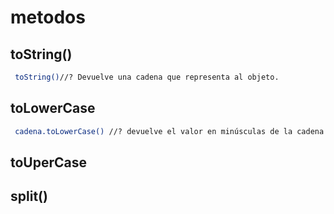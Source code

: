 # metodos
## toString()
```bash
 toString()//? Devuelve una cadena que representa al objeto.
```
## toLowerCase
```bash
 cadena.toLowerCase() //? devuelve el valor en minúsculas de la cadena que realiza la llamada.
```
## toUperCase

## split()
